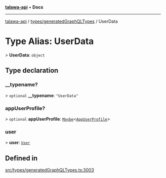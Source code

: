 [**talawa-api**](../../../README.md) • **Docs**

***

[talawa-api](../../../modules.md) / [types/generatedGraphQLTypes](../README.md) / UserData

# Type Alias: UserData

\> **UserData**: `object`

## Type declaration

### \_\_typename?

\> `optional` **\_\_typename**: `"UserData"`

### appUserProfile?

\> `optional` **appUserProfile**: [`Maybe`](Maybe.md)\<[`AppUserProfile`](AppUserProfile.md)\>

### user

\> **user**: [`User`](User.md)

## Defined in

[src/types/generatedGraphQLTypes.ts:3003](https://github.com/PalisadoesFoundation/talawa-api/blob/f9e8275b1ddff2d3edcec79ee3b37c07998f6cc3/src/types/generatedGraphQLTypes.ts#L3003)
